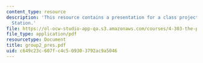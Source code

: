```yaml
---
content_type: resource
description: 'This resource contains a presentation for a class project: Mapping South
  Station.'
file: https://ol-ocw-studio-app-qa.s3.amazonaws.com/courses/4-303-the-production-of-space-art-architecture-and-urbanism-in-dialogue-fall-2006/c649c23c607fc4c509303792ac9a5046_group2_pres.pdf
file_type: application/pdf
resourcetype: Document
title: group2_pres.pdf
uid: c649c23c-607f-c4c5-0930-3792ac9a5046
---
```

